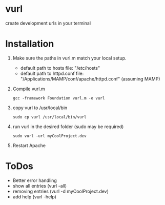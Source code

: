 vurl
====

create development urls in your terminal


# Installation

1. Make sure the paths in vurl.m match your local setup.<br>
    * default path to hosts file: "/etc/hosts"<br>
    * default path to httpd.conf file: "/Applications/MAMP/conf/apache/httpd.conf" (assuming MAMP)<br>

2. Compile vurl.m

    ```
    gcc -framework Foundation vurl.m -o vurl
    ```

2. copy vurl to /usr/local/bin

    ```
    sudo cp vurl /usr/local/bin/vurl
    ```

3. run vurl in the desired folder (sudo may be required)

    ```
    sudo vurl -url myCoolProject.dev
    ```

4. Restart Apache


# ToDos

* Better error handling
* show all entries (vurl -all)
* removing entries (vurl -d myCoolProject.dev)
* add help (vurl -help)
